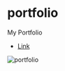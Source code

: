 # portfolio
My Portfolio

- [Link](https://jahongirhacking.netlify.app/)

![portfolio](https://user-images.githubusercontent.com/66916141/140644255-9c690d05-d55c-4b8e-9b0f-67ddd068b357.png)
